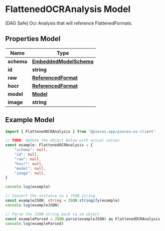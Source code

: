 
# FlattenedOCRAnalysis Model

[DAG Safe] Ocr Analysis that will reference FlattenedFormats.

## Properties Model

Name | Type
------------ | -------------
**schema** | [**EmbeddedModelSchema**](EmbeddedModelSchema)
**id** | **string**
**raw** | [**ReferencedFormat**](ReferencedFormat)
**hocr** | [**ReferencedFormat**](ReferencedFormat)
**model** | [**Model**](Model)
**image** | **string**

## Example Model

```typescript
import { FlattenedOCRAnalysis } from '@pieces.app/pieces-os-client'

// TODO: Update the object below with actual values
const example: FlattenedOCRAnalysis = {
    "schema": null,
    "id": null,
    "raw": null,
    "hocr": null,
    "model": null,
    "image": null,
}

console.log(example)

// Convert the instance to a JSON string
const exampleJSON: string = JSON.stringify(example)
console.log(exampleJSON)

// Parse the JSON string back to an object
const exampleParsed = JSON.parse(exampleJSON) as FlattenedOCRAnalysis
console.log(exampleParsed)
```


